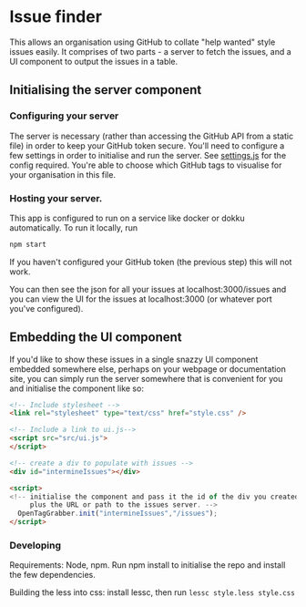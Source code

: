 # Issue finder

This allows an organisation using GitHub to collate "help wanted" style issues easily. It comprises of two parts - a server to fetch the issues, and a UI component to output the issues in a table.

## Initialising the server component

### Configuring your server
The server is necessary (rather than accessing the GitHub API from a static file) in order to keep your GitHub token secure. You'll need to configure a few settings in order to initialise and run the server. See [settings.js](settings.js) for the config required. You're able to choose which GitHub tags to visualise for your organisation in this file.

### Hosting your server.
This app is configured to run on a service like docker or dokku automatically. To run it locally, run

```bash
npm start
```

If you haven't configured your GitHub token (the previous step) this will not work.

You can then see the json for all your issues at localhost:3000/issues and you can view the UI for the issues at localhost:3000 (or whatever port you've configured).

## Embedding the UI component

If you'd like to show these issues in a single snazzy UI component embedded somewhere else, perhaps on your webpage or documentation site, you can simply run the server somewhere that is convenient for you and initialise the component like so:

```html
<!-- Include stylesheet -->
<link rel="stylesheet" type="text/css" href="style.css" />

<!-- Include a link to ui.js-->
<script src="src/ui.js">
</script>

<!-- create a div to populate with issues -->
<div id="intermineIssues"></div>

<script>
<!-- initialise the component and pass it the id of the div you created,
     plus the URL or path to the issues server. -->
  OpenTagGrabber.init("intermineIssues","/issues");
</script>

```

### Developing

Requirements: Node, npm. Run npm install to initialise the repo and install the few dependencies.

Building the less into css: install lessc, then run `lessc style.less style.css`
